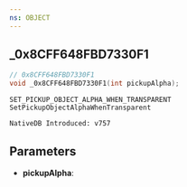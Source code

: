 ```yaml
---
ns: OBJECT
---
```

## _0x8CFF648FBD7330F1

```c
// 0x8CFF648FBD7330F1
void _0x8CFF648FBD7330F1(int pickupAlpha);
```

```
SET_PICKUP_OBJECT_ALPHA_WHEN_TRANSPARENT
SetPickupObjectAlphaWhenTransparent

NativeDB Introduced: v757
```

## Parameters
* **pickupAlpha**:
